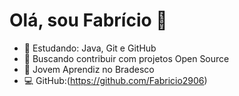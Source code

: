 # Olá, sou Fabrício 👋
- 🌱 Estudando: Java, Git e GitHub
- 🚀 Buscando contribuir com projetos Open Source
- 💼 Jovem Aprendiz no Bradesco
- 💻 GitHub:(https://github.com/Fabricio2906)
